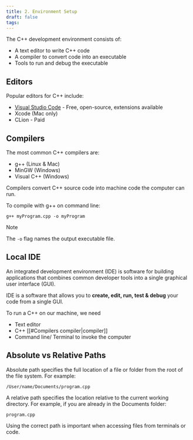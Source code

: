 ```yaml
---
title: 2. Environment Setup
draft: false
tags:
---
```


The C++ development environment consists of:

- A text editor to write C++ code
- A compiler to convert code into an executable
- Tools to run and debug the executable

## Editors

Popular editors for C++ include:

- [Visual Studio Code](https://code.visualstudio.com/download) - Free, open-source, extensions available
- Xcode (Mac only)
- CLion - Paid

## Compilers

The most common C++ compilers are:
- g++ (Linux & Mac)
- MinGW (Windows)
- Visual C++ (Windows)

Compilers convert C++ source code into machine code the computer can run.

To compile with g++ on command line:

```
g++ myProgram.cpp -o myProgram
```

> [!NOTE]
> The `-o` flag names the output executable file.

## Local IDE

An integrated development environment (IDE) is software for building applications that combines common developer tools into a single graphical user interface (GUI).

IDE is a software that allows you to **create, edit, run, test & debug** your code from a single GUI.

To run a C++ on our machine, we need
- Text editor 
- C++ [[#Compilers compiler|compiler]]
- Command line/ Terminal to invoke the computer 

## Absolute vs Relative Paths

Absolute path specifies the full location of a file or folder from the root of the file system. For example:

```
/User/name/Documents/program.cpp
```

A relative path specifies the location relative to the current working directory. For example, if you are already in the Documents folder:

```
program.cpp
```

Using the correct path is important when accessing files from terminals or code.